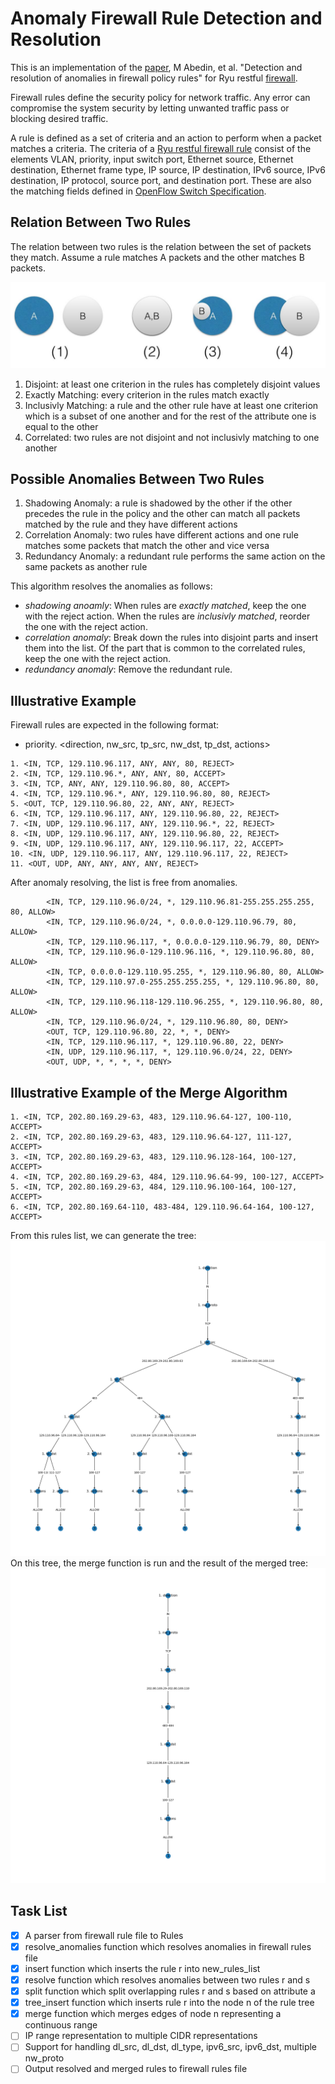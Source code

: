 # Anomaly Firewall Rule Detection and Resolution
This is an implementation of the [paper](https://link.springer.com/chapter/10.1007/11805588_2), M Abedin, et al. "Detection and resolution of anomalies in firewall policy rules" for Ryu restful [firewall](https://osrg.github.io/ryu-book/en/html/rest_firewall.html#id10).

Firewall rules define the security policy for network traffic. Any error can compromise the system security by letting unwanted traffic pass or blocking desired traffic.

A rule is defined as a set of criteria and an action to perform when a packet matches a criteria. The criteria of a [Ryu restful firewall rule]((https://osrg.github.io/ryu-book/en/html/rest_firewall.html#id10)) consist of the elements VLAN, priority, input switch port, Ethernet source, Ethernet destination, Ethernet frame type, IP source, IP destination, IPv6 source, IPv6 destination, IP protocol, source port, and destination port. These are also the matching fields defined in [OpenFlow Switch Specification](https://www.opennetworking.org/wp-content/uploads/2014/10/openflow-spec-v1.3.0.pdf).

## Relation Between Two Rules

The relation between two rules is the relation between the set of packets they match. Assume a rule matches A packets and the other matches B packets.

![Rule Relation](https://raw.githubusercontent.com/ernie55ernie/Anomaly-Firewall-Rule-Detection-And-Resolution/master/img/rule_relation.png)

1. Disjoint: at least one criterion in the rules has completely disjoint values
2. Exactly Matching: every criterion in the rules match exactly
3. Inclusivly Matching: a rule and the other rule have at least one criterion which is a subset of one another and for the rest of the attribute one is equal to the other
4. Correlated: two rules are not disjoint and not inclusivly matching to one another

## Possible Anomalies Between Two Rules

1. Shadowing Anomaly: a rule is shadowed by the other if the other precedes the rule in the policy and the other can match all packets matched by the rule and they have different actions
2. Correlation Anomaly: two rules have different actions and one rule matches some packets that match the other and vice versa
3. Redundancy Anomaly: a redundant rule performs the same action on the same packets as another rule

This algorithm resolves the anomalies as follows:
- *shadowing anoamly*: When rules are *exactly matched*, keep the one with the reject action. When the rules are *inclusivly matched*, reorder the one with the reject action.
- *correlation anomaly*: Break down the rules into disjoint parts and insert them into the list. Of the part that is common to the correlated rules, keep the one with the reject action.
- *redundancy anomaly*: Remove the redundant rule.

## Illustrative Example

Firewall rules are expected in the following format: 
- priority. <direction, nw_src, tp_src, nw_dst, tp_dst, actions>
```
1. <IN, TCP, 129.110.96.117, ANY, ANY, 80, REJECT>
2. <IN, TCP, 129.110.96.*, ANY, ANY, 80, ACCEPT>
3. <IN, TCP, ANY, ANY, 129.110.96.80, 80, ACCEPT>
4. <IN, TCP, 129.110.96.*, ANY, 129.110.96.80, 80, REJECT>
5. <OUT, TCP, 129.110.96.80, 22, ANY, ANY, REJECT>
6. <IN, TCP, 129.110.96.117, ANY, 129.110.96.80, 22, REJECT>
7. <IN, UDP, 129.110.96.117, ANY, 129.110.96.*, 22, REJECT>
8. <IN, UDP, 129.110.96.117, ANY, 129.110.96.80, 22, REJECT>
9. <IN, UDP, 129.110.96.117, ANY, 129.110.96.117, 22, ACCEPT>
10. <IN, UDP, 129.110.96.117, ANY, 129.110.96.117, 22, REJECT>
11. <OUT, UDP, ANY, ANY, ANY, ANY, REJECT>
```
After anomaly resolving, the list is free from anomalies.
```
        <IN, TCP, 129.110.96.0/24, *, 129.110.96.81-255.255.255.255, 80, ALLOW>
        <IN, TCP, 129.110.96.0/24, *, 0.0.0.0-129.110.96.79, 80, ALLOW>
        <IN, TCP, 129.110.96.117, *, 0.0.0.0-129.110.96.79, 80, DENY>
        <IN, TCP, 129.110.96.0-129.110.96.116, *, 129.110.96.80, 80, ALLOW>
        <IN, TCP, 0.0.0.0-129.110.95.255, *, 129.110.96.80, 80, ALLOW>
        <IN, TCP, 129.110.97.0-255.255.255.255, *, 129.110.96.80, 80, ALLOW>
        <IN, TCP, 129.110.96.118-129.110.96.255, *, 129.110.96.80, 80, ALLOW>
        <IN, TCP, 129.110.96.0/24, *, 129.110.96.80, 80, DENY>
        <OUT, TCP, 129.110.96.80, 22, *, *, DENY>
        <IN, TCP, 129.110.96.117, *, 129.110.96.80, 22, DENY>
        <IN, UDP, 129.110.96.117, *, 129.110.96.0/24, 22, DENY>
        <OUT, UDP, *, *, *, *, DENY>
```

## Illustrative Example of the Merge Algorithm
```
1. <IN, TCP, 202.80.169.29-63, 483, 129.110.96.64-127, 100-110, ACCEPT>
2. <IN, TCP, 202.80.169.29-63, 483, 129.110.96.64-127, 111-127, ACCEPT>
3. <IN, TCP, 202.80.169.29-63, 483, 129.110.96.128-164, 100-127, ACCEPT>
4. <IN, TCP, 202.80.169.29-63, 484, 129.110.96.64-99, 100-127, ACCEPT>
5. <IN, TCP, 202.80.169.29-63, 484, 129.110.96.100-164, 100-127, ACCEPT>
6. <IN, TCP, 202.80.169.64-110, 483-484, 129.110.96.64-164, 100-127, ACCEPT>
```
From this rules list, we can generate the tree:
![Tree generated from the example rules list](https://raw.githubusercontent.com/ernie55ernie/Anomaly-Firewall-Rule-Detection-And-Resolution/master/img/firewall_rule_tree.png)
On this tree, the merge function is run and the result of the merged tree:
![Result of merged tree](https://raw.githubusercontent.com/ernie55ernie/Anomaly-Firewall-Rule-Detection-And-Resolution/master/img/merged_tree.png)

## Task List
- [x] A parser from firewall rule file to Rules
- [x] resolve_anomalies function which resolves anomalies in firewall rules file
- [x] insert function which inserts the rule r into new_rules_list
- [x] resolve function which resolves anomalies between two rules r and s
- [x] split function which split overlapping rules r and s based on attribute a
- [x] tree_insert function which inserts rule r into the node n of the rule tree
- [x] merge function which merges edges of node n representing a continuous range
- [ ] IP range representation to multiple CIDR representations
- [ ] Support for handling dl_src, dl_dst, dl_type, ipv6_src, ipv6_dst, multiple nw_proto
- [ ] Output resolved and merged rules to firewall rules file